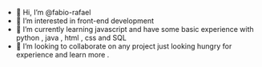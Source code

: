 - 👋 Hi, I’m @fabio-rafael
- 👀 I’m interested in front-end development
- 🌱 I’m currently learning javascript and have some basic experience with python , java , html , css and SQL
- 💞️ I’m looking to collaborate on any project just looking hungry for experience and learn more .
  


<!---
fabio-rafael/fabio-rafael is a ✨ special ✨ repository because its `README.md` (this file) appears on your GitHub profile.
You can click the Preview link to take a look at your changes.
--->
